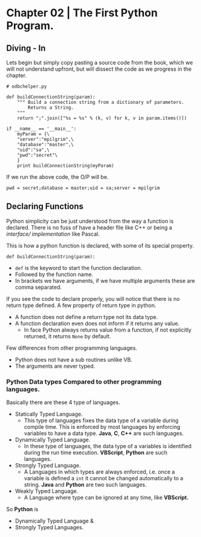 # Chapter 02 | The First Python Program. #

## Diving - In ##

Lets begin but simply copy pasting a source code from the book, which we will not understand upfront, but will dissect the code as we progress in the chapter.

````
# odbchelper.py

def buildConnectionString(param):
    """ Build a connection string from a dictionary of parameters.
        Returns a String.
    """
    return ";".join(["%s = %s" % (k, v) for k, v in param.items()])

if __name__ == '__main__':
    myParam = {\
    "server":"mpilgrim",\
    "database":"master",\
    "uid":"sa",\
    "pwd":"secret"\
    }
    print buildConnectionString(myParam)

````

If we run the above code, the O/P will be.

````
pwd = secret;database = master;uid = sa;server = mpilgrim
````

## Declaring Functions ##

Python simplicity can be just understood from the way a function is declared. There is no fuss of have a header file like C++ or being a *interface/ implementation* like Pascal.

This is how a python function is declared, with some of its special property.

````
def buildConnectionString(param):
````

* `def` is the keyword to start the function declaration.
* Followed by the function name.
* In brackets we have arguments, if we have multiple arguments these are comma separated.

If you see the code to declare properly, you will notice that there is no return type defined. A few property of return type in python.

* A function does not define a return type not its data type.
* A function declaration even does not inform if it returns any value.
    - In face Python always returns value from a function, if not explicitly returned, it returns `None` by default.

Few differences from other programming languages.

* Python does not have a sub routines unlike VB.
* The arguments are never typed.    

### Python Data types Compared to other programming languages. ###

Basically there are these 4 type of languages.

* Statically Typed Language.
    - This type of languages fixes the data type of a variable during compile time. This is enforced by most languages by enforcing variables to have a data type. **Java**, **C**, **C++** are such languages.
* Dynamically Typed Language.
    - In these type of languages, the data type of a variables is identified during the run time execution. **VBScript**, **Python** are such languages.
* Strongly Typed Language.
    - A Languages in which types are always enforced, i.e. once a variable is defined a `int` it cannot be changed automatically to a string. **Java** and **Python** are two such languages.
* Weakly Typed Language.
    - A Language where type can be ignored at any time, like **VBScript.**

So **Python** is

* Dynamically Typed Language &
* Strongly Typed Languages.
